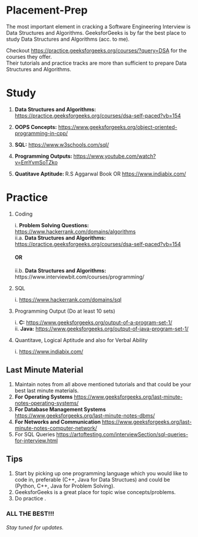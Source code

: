 # Placement-Prep

<p> The most important element in cracking a Software Engineering Interview is Data Structures and Algorithms. GeeksforGeeks is by far the best place to study Data Structures and Algorithms (acc. to me). </p>
 
Checkout https://practice.geeksforgeeks.org/courses/?query=DSA for the courses they offer.<br>
Their tutorials and practice tracks are more than sufficient to prepare Data Structures and Algorithms.<br>

<h1>Study</h1>

1. <b>Data Structures and Algorithms:</b> https://practice.geeksforgeeks.org/courses/dsa-self-paced?vb=154 <br>

2. <b>OOPS Concepts:</b> https://www.geeksforgeeks.org/object-oriented-programming-in-cpp/ <br>

3. <b>SQL:</b> https://www.w3schools.com/sql/ <br>

4. <b> Programming Outputs: </b> https://www.youtube.com/watch?v=EmYvmSoTZko <br>

5. <b> Quatitave Aptitude: </b> R.S Aggarwal Book OR https://www.indiabix.com/ <br>

<h1>Practice</h1>

1. Coding
    
    i. <b>Problem Solving Questions: </b> https://www.hackerrank.com/domains/algorithms <br>
	ii.a. <b> Data Structures and Algorithms: </b> https://practice.geeksforgeeks.org/courses/dsa-self-paced?vb=154 <br>
      <h4> OR </h4> 
	ii.b. <b> Data Structures and Algorithms: </b> https://www.interviewbit.com/courses/programming/ <br>
	

2. SQL

	i. https://www.hackerrank.com/domains/sql

3. Programming Output (Do at least 10 sets)

	i. <b>C:</b> https://www.geeksforgeeks.org/output-of-a-program-set-1/ <br>
	ii. <b>Java:</b> https://www.geeksforgeeks.org/output-of-java-program-set-1/
  
4. Quantitave, Logical Aptitude and also for Verbal Ability

  	i. https://www.indiabix.com/

<h2>Last Minute Material</h2>

1. Maintain notes from all above mentioned tutorials and that could be your best last minute materials.
2. <b> For Operating Systems</b> https://www.geeksforgeeks.org/last-minute-notes-operating-systems/<br>
3. <b> For Database Management Systems</b> https://www.geeksforgeeks.org/last-minute-notes-dbms/ <br>
4. <b> For Networks and Communication </b> https://www.geeksforgeeks.org/last-minute-notes-computer-network/ <br>
5. For SQL Queries </b> https://artoftesting.com/interviewSection/sql-queries-for-interview.html </br>

<h2>Tips</h2>

1. Start by picking up one programming language which you would like to code in, preferable (C++, Java for Data Structues)
   and could be (Python, C++, Java for Problem Solving). <br>
2. GeeksforGeeks is a great place for topic wise concepts/problems. <br>
3. Do practice . <br>



<h3>ALL THE BEST!!!</h3>

<h6><i>Stay tuned for updates.</i></h6>
